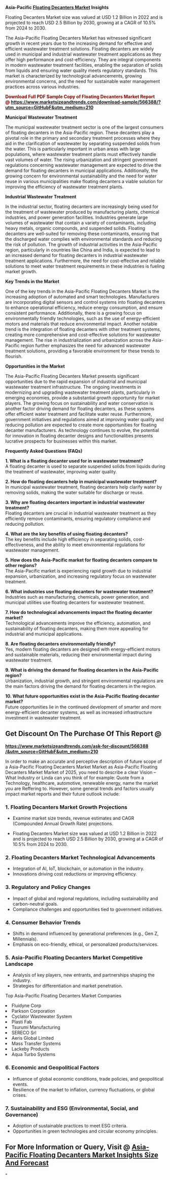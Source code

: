 <p><strong>Asia-Pacific&nbsp;<a href=""https://www.marketsizeandtrends.com/download-sample/566388/&amp;utm_source=GitHubF&amp;utm_medium=210"">Floating Decanters Market</a> Insights</strong></p><p>Floating Decanters Market size was valued at USD 1.2 Billion in 2022 and is projected to reach USD 2.5 Billion by 2030, growing at a CAGR of 10.5% from 2024 to 2030.</p><p><p>The Asia–Pacific Floating Decanters Market has witnessed significant growth in recent years due to the increasing demand for effective and efficient wastewater treatment solutions. Floating decanters are widely used in municipal and industrial wastewater treatment applications as they offer high performance and cost-efficiency. They are integral components in modern wastewater treatment facilities, enabling the separation of solids from liquids and ensuring water quality meets regulatory standards. This market is characterized by technological advancements, growing environmental concerns, and the need for sustainable water management practices across various industries.</p><p><strong><p><strong><span style="color: #800000;">Download Full PDF Sample Copy of Floating Decanters Market Report @</span>&nbsp;</strong><a href="https://www.marketsizeandtrends.com/download-sample/566388/?utm_source=GitHubF&amp;utm_medium=210" target="_blank">https://www.marketsizeandtrends.com/download-sample/566388/?utm_source=GitHubF&amp;utm_medium=210</a></p></strong></p><p><strong>Municipal Wastewater Treatment</strong></p><p>The municipal wastewater treatment sector is one of the largest consumers of floating decanters in the Asia-Pacific region. These decanters play a pivotal role in the primary and secondary treatment processes where they aid in the clarification of wastewater by separating suspended solids from the water. This is particularly important in urban areas with large populations, where wastewater treatment plants must effectively handle vast volumes of water. The rising urbanization and stringent government regulations concerning wastewater management are expected to drive the demand for floating decanters in municipal applications. Additionally, the growing concern for environmental sustainability and the need for water reuse in various municipalities make floating decanters a viable solution for improving the efficiency of wastewater treatment plants.</p><p><strong>Industrial Wastewater Treatment</strong></p><p>In the industrial sector, floating decanters are increasingly being used for the treatment of wastewater produced by manufacturing plants, chemical industries, and power generation facilities. Industries generate large volumes of wastewater that contain a variety of contaminants, including heavy metals, organic compounds, and suspended solids. Floating decanters are well-suited for removing these contaminants, ensuring that the discharged water complies with environmental standards and reducing the risk of pollution. The growth of industrial activities in the Asia-Pacific region, particularly in countries like China and India, is expected to lead to an increased demand for floating decanters in industrial wastewater treatment applications. Furthermore, the need for cost-effective and reliable solutions to meet water treatment requirements in these industries is fueling market growth.</p><p><strong>Key Trends in the Market</strong></p><p>One of the key trends in the Asia-Pacific Floating Decanters Market is the increasing adoption of automated and smart technologies. Manufacturers are incorporating digital sensors and control systems into floating decanters to enhance operational efficiency, reduce energy consumption, and ensure consistent performance. Additionally, there is a growing focus on environmentally friendly technologies, such as the use of energy-efficient motors and materials that reduce environmental impact. Another notable trend is the integration of floating decanters with other treatment systems, creating more comprehensive and cost-effective solutions for wastewater management. The rise in industrialization and urbanization across the Asia-Pacific region further emphasizes the need for advanced wastewater treatment solutions, providing a favorable environment for these trends to flourish.</p><p><strong>Opportunities in the Market</strong></p><p>The Asia-Pacific Floating Decanters Market presents significant opportunities due to the rapid expansion of industrial and municipal wastewater treatment infrastructure. The ongoing investments in modernizing and upgrading wastewater treatment plants, particularly in emerging economies, provide a substantial growth opportunity for market players. The growing focus on sustainability and water conservation is another factor driving demand for floating decanters, as these systems offer efficient water treatment and facilitate water reuse. Furthermore, government initiatives and regulations aimed at improving water quality and reducing pollution are expected to create more opportunities for floating decanter manufacturers. As technology continues to evolve, the potential for innovation in floating decanter designs and functionalities presents lucrative prospects for businesses within this market.</p><p><strong>Frequently Asked Questions (FAQs)</strong></p><p><strong>1. What is a floating decanter used for in wastewater treatment?</strong><br>A floating decanter is used to separate suspended solids from liquids during the treatment of wastewater, improving water quality.</p><p><strong>2. How do floating decanters help in municipal wastewater treatment?</strong><br>In municipal wastewater treatment, floating decanters help clarify water by removing solids, making the water suitable for discharge or reuse.</p><p><strong>3. Why are floating decanters important in industrial wastewater treatment?</strong><br>Floating decanters are crucial in industrial wastewater treatment as they efficiently remove contaminants, ensuring regulatory compliance and reducing pollution.</p><p><strong>4. What are the key benefits of using floating decanters?</strong><br>The key benefits include high efficiency in separating solids, cost-effectiveness, and the ability to meet environmental regulations for wastewater management.</p><p><strong>5. How does the Asia-Pacific market for floating decanters compare to other regions?</strong><br>The Asia-Pacific market is experiencing rapid growth due to industrial expansion, urbanization, and increasing regulatory focus on wastewater treatment.</p><p><strong>6. What industries use floating decanters for wastewater treatment?</strong><br>Industries such as manufacturing, chemicals, power generation, and municipal utilities use floating decanters for wastewater treatment.</p><p><strong>7. How do technological advancements impact the floating decanter market?</strong><br>Technological advancements improve the efficiency, automation, and sustainability of floating decanters, making them more appealing for industrial and municipal applications.</p><p><strong>8. Are floating decanters environmentally friendly?</strong><br>Yes, modern floating decanters are designed with energy-efficient motors and sustainable materials, reducing their environmental impact during wastewater treatment.</p><p><strong>9. What is driving the demand for floating decanters in the Asia-Pacific region?</strong><br>Urbanization, industrial growth, and stringent environmental regulations are the main factors driving the demand for floating decanters in the region.</p><p><strong>10. What future opportunities exist in the Asia-Pacific floating decanter market?</strong><br>Future opportunities lie in the continued development of smarter and more energy-efficient decanter systems, as well as increased infrastructure investment in wastewater treatment.</p></p><h2><strong>Get Discount On The Purchase Of This Report @&nbsp;</strong></h2><p><strong><a href=""https://www.marketsizeandtrends.com/ask-for-discount/566388/&amp;utm_source=GitHubF&amp;utm_medium=210"" target=""_blank"">https://www.marketsizeandtrends.com/ask-for-discount/566388<br />/&amp;utm_source=GitHubF&amp;utm_medium=210</a></strong></p><p>In order to make an accurate and perceptive description of future scope of a Asia-Pacific&nbsp;Floating Decanters Market Market as Asia-Pacific&nbsp;Floating Decanters Market Market of 2025, you need to describe a clear Vision &ndash; What Industry or Linda can you think of for example: Quote from a Technology, healthcare, automotive, renewable energy, name the market you are Reffering to. However, some general trends and factors usually impact market reports and their future outlook include:</p><h3>1.&nbsp;<strong>Floating Decanters Market Growth Projections</strong></h3><ul><li>Examine market size trends, revenue estimates and CAGR (Compounded Annual Growth Rate) projections.</li><li><p>Floating Decanters Market size was valued at USD 1.2 Billion in 2022 and is projected to reach USD 2.5 Billion by 2030, growing at a CAGR of 10.5% from 2024 to 2030.</p></li></ul><h3>2.&nbsp;<strong>Floating Decanters Market Technological Advancements</strong></h3><ul><li>Integration of AI, IoT, blockchain, or automation in the industry.</li><li>Innovations driving cost reductions or improving efficiency.</li></ul><h3>3.&nbsp;<strong>Regulatory and Policy Changes</strong></h3><ul><li>Impact of global and regional regulations, including sustainability and carbon-neutral goals.</li><li>Compliance challenges and opportunities tied to government initiatives.</li></ul><h3>4.&nbsp;<strong>Consumer Behavior Trends</strong></h3><ul><li>Shifts in demand influenced by generational preferences (e.g., Gen Z, Millennials).</li><li>Emphasis on eco-friendly, ethical, or personalized products/services.</li></ul><h3>5.&nbsp;<strong>Asia-Pacific Floating Decanters Market Competitive Landscape</strong></h3><ul><li>Analysis of key players, new entrants, and partnerships shaping the industry.</li><li>Strategies for differentiation and market penetration.</li></ul><p data-pm-slice=""1 1 []"">Top Asia-Pacific Floating Decanters Market Companies</p><div data-test-id=""""><p><li>Fluidyne Corp</li><li> Parkson Corporation</li><li> Cyclator Wastewater System</li><li> Plasti Fab</li><li> Tsurumi Manufacturing</li><li> SERECO Srl</li><li> Aeris Global Limited</li><li> Mass Transfer Systems</li><li> Lackeby Products</li><li> Aqua Turbo Systems</li></p></div><h3>6.&nbsp;<strong>Economic and Geopolitical Factors</strong></h3><ul><li>Influence of global economic conditions, trade policies, and geopolitical events.</li><li>Resilience of the market to inflation, currency fluctuations, or global crises.</li></ul><h3>7.&nbsp;<strong>Sustainability and ESG (Environmental, Social, and Governance)</strong></h3><ul><li>Adoption of sustainable practices to meet ESG criteria.</li><li>Opportunities in green technologies and circular economy principles.</li></ul><h2><strong>For More Information or Query, Visit @&nbsp;</strong><a href=""https://www.verifiedmarketreports.com/product/floating-decanters-market/"" target=""_blank"">Asia-Pacific Floating Decanters Market Insights Size And Forecast</a></h2>"
